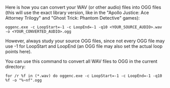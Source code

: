 Here is how you can convert your WAV (or other audio) files into OGG files (this will use the exact library version, like in the "Apollo Justice: Ace Attorney Trilogy" and "Ghost Trick: Phantom Detective" games):

`oggenc.exe -c LoopStart=-1 -c LoopEnd=-1 -q10 <YOUR_SOURCE_AUDIO>.wav -o <YOUR_CONVERTED_AUDIO>.ogg`

However, always study your source OGG files, since not every OGG file may use -1 for LoopStart and LoopEnd (an OGG file may also set the actual loop points here).

You can use this command to convert all WAV files to OGG in the current directory:

`for /r %f in (*.wav) do oggenc.exe -c LoopStart=-1 -c LoopEnd=-1 -q10 %f -o "%~nf".ogg`
